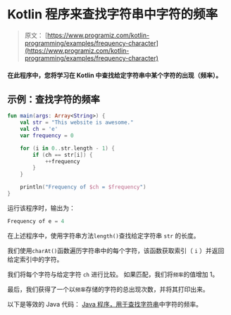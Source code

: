 # Kotlin 程序来查找字符串中字符的频率

> 原文： [https://www.programiz.com/kotlin-programming/examples/frequency-character](https://www.programiz.com/kotlin-programming/examples/frequency-character)

#### 在此程序中，您将学习在 Kotlin 中查找给定字符串中某个字符的出现（频率）。

## 示例：查找字符的频率

```kt
fun main(args: Array<String>) {
    val str = "This website is awesome."
    val ch = 'e'
    var frequency = 0

    for (i in 0..str.length - 1) {
        if (ch == str[i]) {
            ++frequency
        }
    }

    println("Frequency of $ch = $frequency")
}
```

运行该程序时，输出为：

```kt
Frequency of e = 4
```

在上述程序中，使用字符串方法`length()`查找给定字符串 `str` 的长度。

我们使用`charAt()`函数遍历字符串中的每个字符，该函数获取索引（ `i` ）并返回给定索引中的字符。

我们将每个字符与给定字符 `ch` 进行比较。 如果匹配，我们将`频率`的值增加 1。

最后，我们获得了一个以`频率`存储的字符的总出现次数，并将其打印出来。

以下是等效的 Java 代码： [Java 程序，用于查找字符串](/java-programming/examples/frequency-character "Java program to find the frequency of a character in a string")中字符的频率。